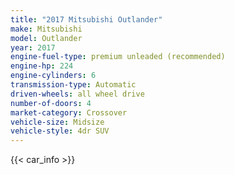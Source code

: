 ```yaml
---
title: "2017 Mitsubishi Outlander"
make: Mitsubishi
model: Outlander
year: 2017
engine-fuel-type: premium unleaded (recommended)
engine-hp: 224
engine-cylinders: 6
transmission-type: Automatic
driven-wheels: all wheel drive
number-of-doors: 4
market-category: Crossover
vehicle-size: Midsize
vehicle-style: 4dr SUV
---
```


{{< car_info >}}
